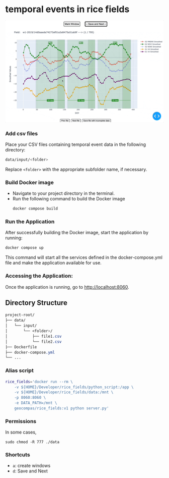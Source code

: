 # temporal events in rice fields

![image](./image.gif)

### Add csv files
Place your CSV files containing temporal event data in the following directory:
```bash
data/input/<folder>
```

Replace `<folder>` with the appropriate subfolder name, if necessary.

### Build Docker image

- Navigate to your project directory in the terminal.
- Run the following command to build the Docker image
    ```bash
    docker compose build
    ```

### Run the Application

After successfully building the Docker image, start the application by running:
```bash
docker compose up
```
This command will start all the services defined in the docker-compose.yml file and make the application available for use.

### Accessing the Application:

Once the application is running, go to [http://localhost:8060](http://localhost:8060).

## Directory Structure

```css
project-root/
├── data/
│   └── input/
│       └── <folder>/
│           ├── file1.csv
│           └── file2.csv
├── Dockerfile
├── docker-compose.yml
└── ...

```

### Alias script

```bash
rice_fields='docker run --rm \
    -v ${HOME}/Developer/rice_fields/python_script:/app \
    -v ${HOME}/Developer/rice_fields/data:/mnt \
    -p 8060:8060 \
    -e DATA_PATH=/mnt \
    geocompas/rice_fields:v1 python server.py'
```

### Permissions
In some cases,

```shell
sudo chmod -R 777 ./data

```

### Shortcuts

- `a`: create windows
- `d`: Save and Next